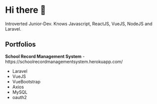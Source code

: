 ### <h1>Hi there 👋</h1> 

<!--
**imnobunny/imnobunny** is a ✨ _special_ ✨ repository because its `README.md` (this file) appears on your GitHub profile.-->

Introverted Junior-Dev. Knows Javascript, ReactJS, VueJS, NodeJS and Laravel.

<h2> Portfolios </h2>
<strong>School Record Management System</strong>
- https://schoolrecordmanagementsystem.herokuapp.com/

<ul>
  <li>Laravel</li>
  <li>VueJS</li>
  <li>VueBootstrap</li>
  <li>Axios</li>
  <li>MySQL</li>
  <li>oauth2</li>
</ul>


